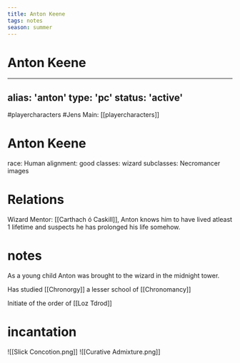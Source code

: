 ```yaml
---
title: Anton Keene
tags: notes
season: summer
---
```

 
# Anton Keene
---
alias: 'anton'
type: 'pc'
status: 'active'
---
#playercharacters #Jens 
Main: [[playercharacters]]

# Anton Keene 
race: Human
alignment: good
classes: wizard
subclasses: Necromancer
images

# Relations
Wizard Mentor: [[Carthach ó Caskill]], Anton knows him to have lived atleast 1 lifetime and suspects he has prolonged his life somehow.

# notes
As a young child Anton was brought to the wizard in the midnight tower.

Has studied [[Chronorgy]] a lesser school of [[Chronomancy]]

Initiate of the order of [[Loz Tdrod]]

# incantation 

![[Slick Concotion.png]]
![[Curative Admixture.png]]
